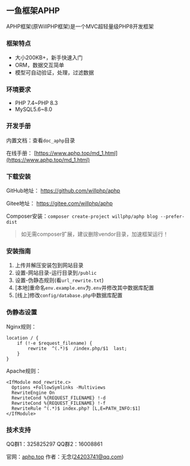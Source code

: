 ## 一鱼框架APHP

APHP框架(原WillPHP框架)是一个MVC超轻量级PHP8开发框架

### 框架特点

- 大小200KB+，新手快速入门
- ORM，数据交互简单
- 模型可自动验证，处理，过滤数据

### 环境要求

- PHP 7.4~PHP 8.3
- MySQL5.6~8.0

### 开发手册

内置文档：查看`doc_aphp`目录

在线手册： [https://www.aphp.top/md_1.html](https://www.aphp.top/md_1.html)

### 下载安装

GitHub地址： https://github.com/willphp/aphp

Gitee地址： https://gitee.com/willphp/aphp

Composer安装：`composer create-project willphp/aphp blog --prefer-dist`

> 如无需composer扩展，建议删除vendor目录，加速框架运行！ 

### 安装指南

1. 上传并解压安装包到网站目录
2. 设置-网站目录-运行目录到`/public`
3. 设置-伪静态规则(看`url_rewrite.txt`)
4. [本地]重命名`env.example.env`为`.env`并修改其中数据库配置
5. [线上]修改`config/database.php`中数据库配置

### 伪静态设置

Nginx规则：

```
location / {
	if (!-e $request_filename) {
		rewrite  ^(.*)$  /index.php/$1  last;
	}
}
```

Apache规则：

```
<IfModule mod_rewrite.c>
  Options +FollowSymlinks -Multiviews
  RewriteEngine On
  RewriteCond %{REQUEST_FILENAME} !-d
  RewriteCond %{REQUEST_FILENAME} !-f
  RewriteRule ^(.*)$ index.php? [L,E=PATH_INFO:$1]
</IfModule>
```

### 技术支持

QQ群1：325825297  QQ群2：16008861

官网：[aphp.top](https://www.aphp.top) 作者：无念(24203741@qq.com) 